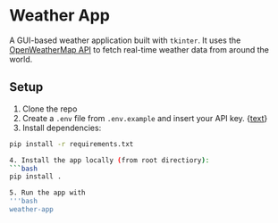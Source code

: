 # Weather App

A GUI-based weather application built with `tkinter`. It uses the [OpenWeatherMap API](https://openweathermap.org/api) to fetch real-time weather data from around the world.

## Setup

1. Clone the repo
2. Create a `.env` file from `.env.example` and insert your API key. {[text](https://openweathermap.org/api)}
3. Install dependencies:
```bash
pip install -r requirements.txt

4. Install the app locally (from root directiory):
```bash
pip install .

5. Run the app with
'''bash
weather-app

